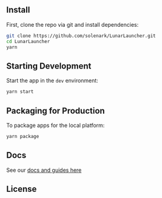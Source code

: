
## Install

First, clone the repo via git and install dependencies:

```bash
git clone https://github.com/solenark/LunarLauncher.git
cd LunarLauncher
yarn
```

## Starting Development

Start the app in the `dev` environment:

```bash
yarn start
```

## Packaging for Production

To package apps for the local platform:

```bash
yarn package
```

## Docs

See our [docs and guides here](https://electron-react-boilerplate.js.org/docs/installation)

## License

[Electron React Boilerplate]: https://github.com/electron-react-boilerplate
